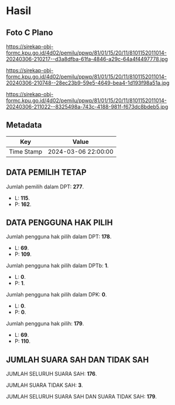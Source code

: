 # Hasil

## Foto C Plano

https://sirekap-obj-formc.kpu.go.id/4d02/pemilu/ppwp/81/01/15/20/11/8101152011014-20240306-210217--d3a8dfba-61fa-4846-a29c-64a4f4497778.jpg

https://sirekap-obj-formc.kpu.go.id/4d02/pemilu/ppwp/81/01/15/20/11/8101152011014-20240306-210748--28ec23b9-59e5-4649-bea4-1d193f98a51a.jpg

https://sirekap-obj-formc.kpu.go.id/4d02/pemilu/ppwp/81/01/15/20/11/8101152011014-20240306-211022--8325498a-743c-4188-981f-f673dc8bdeb5.jpg


## Metadata

| Key        | Value               |
| ---------- | ------------------- |
| Time Stamp | 2024-03-06 22:00:00 |


## DATA PEMILIH TETAP

Jumlah pemilih dalam DPT: **277**.
 * L: **115**.
 * P: **162**.

## DATA PENGGUNA HAK PILIH

Jumlah pengguna hak pilih dalam DPT: **178**.
 * L: **69**.
 * P: **109**.

Jumlah pengguna hak pilih dalam DPTb: **1**.
 * L: **0**.
 * P: **1**.

Jumlah pengguna hak pilih dalam DPK: **0**.
 * L: **0**.
 * P: **0**.

Jumlah pengguna hak pilih: **179**.
 * L: **69**.
 * P: **110**.

## JUMLAH SUARA SAH DAN TIDAK SAH

JUMLAH SELURUH SUARA SAH: **176**.

JUMLAH SUARA TIDAK SAH: **3**.

JUMLAH SELURUH SUARA SAH DAN SUARA TIDAK SAH: **179**.


